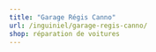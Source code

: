 ```yaml
---
title: "Garage Régis Canno"
url: /inguiniel/garage-regis-canno/
shop: réparation de voitures
---
```

